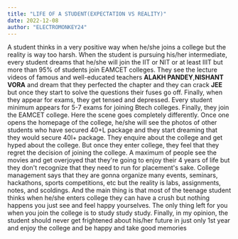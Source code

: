 ```yaml
---
title: "LIFE OF A STUDENT(EXPECTATION VS REALITY)"
date: 2022-12-08
author: "ELECTROMONKEY24"
---
```

A student thinks in a very positive way when he/she joins a college but the reality is way too harsh. When the student is pursuing his/her intermediate, every student dreams that he/she will join the IIT or NIT or at least IIIT but more than 95% of students join EAMCET  colleges. They see the lecture videos of famous and well-educated teachers **ALAKH PANDEY**,**NISHANT VORA** and dream that they perfected the chapter and they can crack  **JEE** but once they start to solve the questions their fuses go off. Finally, when they appear for exams, they get tensed and depressed. Every student minimum appears for 5-7 exams for joining Btech colleges. Finally, they join the EAMCET college. Here the scene goes completely differently. Once one opens the homepage of the college, he/she will see the photos of other students who have secured 40+L package and they start dreaming that they would secure 40l+ package. They enquire about the college and get hyped about the college. But once they enter college, they feel that they regret the decision of joining the college. A maximum of people see the movies and get overjoyed that they're going to enjoy their 4 years of life but they don't recognize that they need to run for placement's sake. College management says that they are gonna organize many events, seminars, hackathons, sports competitions, etc but the reality is labs, assignments, notes, and scoldings. And the main thing is that most of the teenage student thinks when he/she enters college they can have a crush but nothing happens you just see and feel happy yourselves. The only thing left for you when you join the college is to study study study. Finally, in my opinion, the student should never get frightened about his/her future in just only 1st year and enjoy the college and be happy and take good memories
